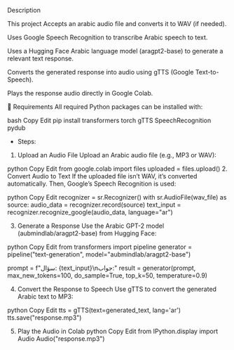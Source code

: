 Description


This project Accepts an arabic audio file and converts it to WAV (if needed).

Uses Google Speech Recognition to transcribe Arabic speech to text.

Uses a Hugging Face Arabic language model (aragpt2-base) to generate a relevant text response.

Converts the generated response into audio using gTTS (Google Text-to-Speech).

Plays the response audio directly in Google Colab.

🧰 Requirements
All required Python packages can be installed with:

bash
Copy
Edit
pip install transformers torch gTTS SpeechRecognition pydub

- Steps:
1. Upload an Audio File
Upload an Arabic audio file (e.g., MP3 or WAV):

python
Copy
Edit
from google.colab import files
uploaded = files.upload()
2. Convert Audio to Text
If the uploaded file isn’t WAV, it’s converted automatically. Then, Google’s Speech Recognition is used:

python
Copy
Edit
recognizer = sr.Recognizer()
with sr.AudioFile(wav_file) as source:
    audio_data = recognizer.record(source)
    text_input = recognizer.recognize_google(audio_data, language="ar")
    
3. Generate a Response
Use the Arabic GPT-2 model (aubmindlab/aragpt2-base) from Hugging Face:

python
Copy
Edit
from transformers import pipeline
generator = pipeline("text-generation", model="aubmindlab/aragpt2-base")

prompt = f"سؤال: {text_input}\nجواب:"
result = generator(prompt, max_new_tokens=100, do_sample=True, top_k=50, temperature=0.9)

4. Convert the Response to Speech
Use gTTS to convert the generated Arabic text to MP3:

python
Copy
Edit
tts = gTTS(text=generated_text, lang='ar')
tts.save("response.mp3")

5. Play the Audio in Colab
python
Copy
Edit
from IPython.display import Audio
Audio("response.mp3")
